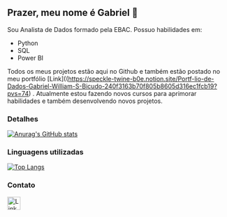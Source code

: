 ## Prazer, meu nome é Gabriel 👋

Sou Analista de Dados formado pela EBAC. Possuo habilidades em:
* Python
* SQL
* Power BI

Todos os meus projetos estão aqui no Github e também estão postado no meu portfólio [Link]((https://speckle-twine-b0e.notion.site/Portf-lio-de-Dados-Gabriel-William-S-Bicudo-240f3163b70f805b8605d316ec1fcb19?pvs=74) . Atualmente estou fazendo novos cursos para aprimorar habilidades e também desenvolvendo novos projetos.


### Detalhes

[![Anurag's GitHub stats](https://github-readme-stats.vercel.app/api?username=gabrielwsb&show_icons=true&theme=dark)](https://github.com/anuraghazra/github-readme-stats)

### Linguagens utilizadas

[![Top Langs](https://github-readme-stats.vercel.app/api/top-langs/?username=gabrielwsb&layout=compact)](https://github.com/anuraghazra/github-readme-stats)

### Contato

[<img src='https://img.shields.io/badge/LinkedIn-0077B5?style=for-the-badge&logo=linkedin&logoColor=white' alt='Linkedin' height='30'>](https://www.linkedin.com/in/gabriel-bicudo-dados)

